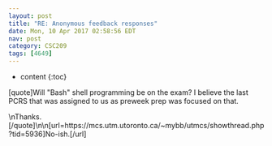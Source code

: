```yaml
---
layout: post
title: "RE: Anonymous feedback responses"
date: Mon, 10 Apr 2017 02:58:56 EDT
nav: post
category: CSC209
tags: [4649]
---
```


* content
{:toc}

[quote]Will "Bash" shell programming be on the exam? I believe the last PCRS that was assigned to us as preweek prep was focused on that.
<!-- more -->
<p>\nThanks.[/quote]\n\n[url=https://mcs.utm.utoronto.ca/~mybb/utmcs/showthread.php?tid=5936]No-ish.[/url]</p>
